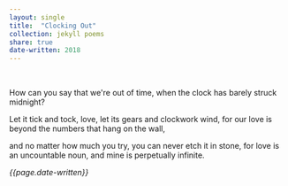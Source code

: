 ```yaml
---
layout: single
title:  "Clocking Out" 
collection: jekyll poems
share: true
date-written: 2018
---
```


&nbsp;
&nbsp;

How can you say that we're out of time,
when the clock has barely struck midnight?

Let it tick and tock, love,
let its gears and clockwork wind,
for our love is beyond the numbers that hang on the wall,

and no matter how much you try,
you can never etch it in stone,
for love is an uncountable noun,
and mine is perpetually infinite.

<em> {{page.date-written}} </em>